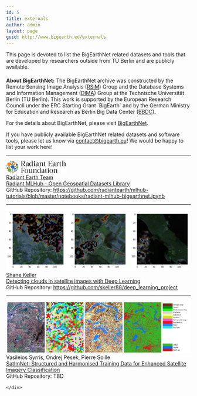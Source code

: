 ```yaml
---
id: 5
title: externals
author: admin
layout: page
guid: http://www.bigearth.eu/externals
---
```

<div class="bg-faded p-4 my-4">
	<div class="bg-faded p-4 my-4">
		<p>
			This page is devoted to list the BigEarthNet related datasets and tools that are developed by researchers outside from TU Berlin and are publicly available.
		</p>
		<h4></h4>
		<p>
			<b>About BigEarthNet:</b> The BigEarthNet archive was constructed by the Remote Sensing Image Analysis (<a href="https://www.rsim.tu-berlin.de/menue/remote_sensing_image_analysis_group/" target="_blank">RSiM</a>) Group and the Database Systems and Information Management (<a href="https://www.dima.tu-berlin.de/menue/database_systems_and_information_management_group/" target="_blank">DIMA</a>) Group at the Technische Universität Berlin (TU Berlin). This work is supported by the European Research Council under the ERC Starting Grant `BigEarth` and by the German Ministry for Education and Research as Berlin Big Data Center (<a href="http://www.bbdc.berlin/home/" target="_blank">BBDC</a>).
		</p>
		<p>
			For the details about BigEarthNet, please visit <a href="http://bigearth.net" target="_blank">BigEarthNet</a>.
		</p>
		<p>
			If you have publicly available BigEarthNet related datasets and software tools, please let us know via <a href="mailto:contact@bigearth.eu">contact@bigearth.eu</a>! We would be happy to list your work here!
		</p>
		<hr />
		<div class="row">
			<div class="col-lg-3 col-lg-12-pull d-flex justify-content-center">
				<img class="publication-image" src="./assets/externals/images/radiant-earth.png">
			</div>
			<div class="col-lg-9 col-lg-12-push">
				<a href="https://www.radiant.earth" target="_blank">Radiant Earth Team</a>
				<br/>
				<a href="https://towardsdatascience.com/outperforming-google-cloud-automl-vision-with-tensorflow-and-google-deep-learning-vm-34a45e3860ae" target="_blank">Radiant MLHub - Open Geospatial Datasets Library</a>
				<br/>
				GitHub Repository: <a href="https://github.com/radiantearth/mlhub-tutorials/blob/master/notebooks/radiant-mlhub-bigearthnet.ipynb" target="_blank">https://github.com/radiantearth/mlhub-tutorials/blob/master/notebooks/radiant-mlhub-bigearthnet.ipynb</a>
			</div>
		</div>
		<hr />
		<div class="row">
			<div class="col-lg-3 col-lg-12-pull d-flex justify-content-center">
				<img class="publication-image" src="./assets/externals/images/detecting-clouds.png">
			</div>
			<div class="col-lg-9 col-lg-12-push">
				<a href="https://www.linkedin.com/in/shane-keller-ba891315/" target="_blank">Shane Keller</a>
				<br/>
				<a href="https://towardsdatascience.com/outperforming-google-cloud-automl-vision-with-tensorflow-and-google-deep-learning-vm-34a45e3860ae" target="_blank">Detecting clouds in satellite images with Deep Learning</a>
				<br/>
				GitHub Repository: <a href="https://github.com/skeller88/deep_learning_project" target="_blank">https://github.com/skeller88/deep_learning_project</a>
			</div>
		</div>
		<hr />
		<div class="row">
			<div class="col-lg-3 col-lg-12-pull d-flex justify-content-center">
				<img class="publication-image" src="./assets/externals/images/satim-net.png">
			</div>
			<div class="col-lg-9 col-lg-12-push">
				Vasileios Syrris, Ondrej Pesek, Pierre Soille
				<br/>
				<a href="https://arxiv.org/abs/2006.10623" target="_blank">SatImNet: Structured and Harmonised Training Data for Enhanced Satellite Imagery Classification</a>
				<br/>
				GitHub Repository: TBD
			</div>
		</div>

	</div>
</div>


<!-- Modal -->
<!-- The Modal -->
<div id="modalBox" class="modal">
  <span class="close">&times;</span>
  <img class="modal-content" id="modalImg" />
  <div id="caption"></div>
</div>

<script type="text/javascript">
	
// Get the modal
var modal = document.getElementById('modalBox');

// Get the image and insert it inside the modal - use its "alt" text as a caption
// var img = document.getElementById('dspImg');
var modalImg = document.getElementById("modalImg");
var captionText = document.getElementById("caption");

publication_images = document.getElementsByClassName("publication-image");

for (var i = publication_images.length - 1; i >= 0; i--) {
	img = publication_images[i]

	img.onclick = function(){
	    modal.style.display = "block";
	    modalImg.src = this.src;
	    captionText.innerHTML = this.alt;
	}
}

// Get the <span> element that closes the modal
var span = document.getElementsByClassName("close")[0];

// When the user clicks on <span> (x), close the modal
span.onclick = function() { 
    modal.style.display = "none";
}

// When user clicks into the modal, close the modal
modal.addEventListener('click',function(){
 	this.style.display="none";
})

// When user hits ESC, close the modal 
document.addEventListener("keydown", function(event) {
	if (event.keyCode == 27) {
		modal.style.display="none";
	}
})
</script>

<style type="text/css">
 /* Style the Image Used to Trigger the Modal */
.publication-image:hover {
	opacity: 0.7;
	cursor: pointer;
}

/* The Modal (background) */
.modal {
    display: none; /* Hidden by default */
    position: fixed; /* Stay in place */
    z-index: 1; /* Sit on top */
    padding-top: 100px; /* Location of the box */
    left: 0;
    top: 0;
    width: 100%; /* Full width */
    height: 100%; /* Full height */
    overflow: auto; /* Enable scroll if needed */
    background-color: rgb(0,0,0); /* Fallback color */
    background-color: rgba(0,0,0,0.9); /* Black w/ opacity */
    z-index: 2030;
}

/* Modal Content (Image) */
.modal-content {
    margin: auto;
    display: block;
    width: 80%;
    max-width: 700px;
}

/* Caption of Modal Image (Image Text) - Same Width as the Image */
#caption {
    margin: auto;
    display: block;
    width: 80%;
    max-width: 700px;
    text-align: center;
    color: #ccc;
    padding: 10px 0;
    height: 150px;
}

/* Add Animation - Zoom in the Modal */
.modal-content, #caption {
    animation-name: zoom;
    animation-duration: 0.6s;
}

@keyframes zoom {
    from {transform:scale(0)}
    to {transform:scale(1)}
}

/* The Close Button */
.close {
    position: absolute;
    top: 15px;
    right: 35px;
    color: #f1f1f1;
    font-size: 40px;
    font-weight: bold;
    transition: 0.3s;
}

.close:hover,
.close:focus {
    color: #bbb;
    text-decoration: none;
    cursor: pointer;
}

/* 100% Image Width on Smaller Screens */
@media only screen and (max-width: 700px){
    .modal-content {
        width: 100%;
    }
}  
</style>

